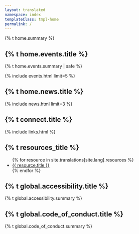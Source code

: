 ```yaml
---
layout: translated
namespace: index
templateClass: tmpl-home
permalink: /
---
```


<section>
  {% t home.summary %}
</section>

<section class="titled-block" aria-labelledby="hl-events">
  <h2 id="hl-events">{% t home.events.title %}</h2>

  {% t home.events.summary | safe %}

  {% include events.html limit=5 %}
</section>

<section class="titled-block" aria-labelledby="hl-news">
  <h2 id="hl-news">{% t home.news.title %}</h2>
  {% include news.html limit=3 %}
</section>


<section class="titled-block" aria-labelledby="hl-links">
  <h2 id="hl-links">{% t connect.title %}</h2>
  {% include links.html %}
</section>

<section class="titled-block" aria-labelledby="hl-links">
  <h2 id="hl-links">{% t resources_title %}</h2>
  <ul>
  {% for resource in site.translations[site.lang].resources %}
  <li><a href="{{ resource.url }}">{{ resource.title }}</a></li>
  {% endfor %}
  </ul>
</section>


<section class="titled-block" aria-labelledby="hl-a11y">
  <h2 id="hl-a11y">{% t global.accessibility.title %}</h2>
  {% t global.accessibility.summary %}
</section>

<section class="titled-block" aria-labelledby="hl-coc">
  <h2 id="hl-coc">{% t global.code_of_conduct.title %}</h2>
  {% t global.code_of_conduct.summary %}

</section>
